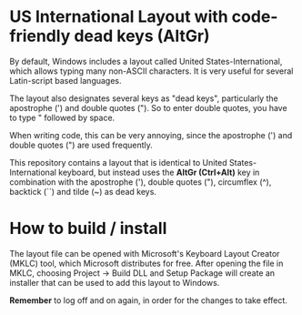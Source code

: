 # US International Layout with code-friendly dead keys (AltGr)

By default, Windows includes a layout called United States-International, which allows typing many non-ASCII characters. It is very useful for several Latin-script based languages.

The layout also designates several keys as "dead keys", particularly the apostrophe (') and double quotes ("). So to enter double quotes, you have to type " followed by space.

When writing code, this can be very annoying, since the apostrophe (') and double quotes (") are used frequently.

This repository contains a layout that is identical to United States-International keyboard, but instead uses the **AltGr (Ctrl+Alt)** key in combination with the apostrophe ('), double quotes ("), circumflex (^), backtick (``) and tilde (~) as dead keys.

# How to build / install

The layout file can be opened with Microsoft's Keyboard Layout Creator (MKLC) tool, which Microsoft distributes for free. After opening the file in MKLC, choosing Project -> Build DLL and Setup Package will create an installer that can be used to add this layout to Windows.

**Remember** to log off and on again, in order for the changes to take effect.
